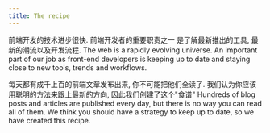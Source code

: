 ```yaml
---
title: The recipe
---
```


前端开发的技术进步很快. 前端开发者的重要职责之一
是了解最新推出的工具, 最新的潮流以及开发流程.
The web is a rapidly evolving universe. An important part of our job as front-end developers is keeping up to date and staying close to new tools, trends and workflows.

每天都有成千上百的前端文章发布出来, 你不可能把他们全读了.
我们认为你应该用聪明的方法来跟上最新的方向, 因此我们创建了这个"食谱"
Hundreds of blog posts and articles are published every day, but there is no way you can read all of them. We think you should have a strategy to keep up to date, so we have created this recipe.